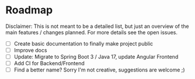 # Roadmap

Disclaimer: This is not meant to be a detailed list, but just an overview of the main features / changes planned. For more details see the open issues.

- [ ] Create basic documentation to finally make project public
- [ ] Improve docs
- [ ] Update: Migrate to Spring Boot 3 / Java 17, update Angular Frontend
- [ ] Add CI for Backend/Frontend
- [ ] Find a better name? Sorry I'm not creative, suggestions are welcome ;)
